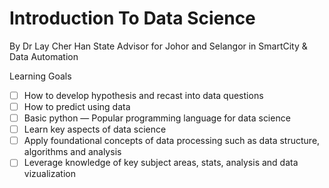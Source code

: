 # Introduction To Data Science
By Dr Lay Cher Han
State Advisor for Johor and Selangor in SmartCity & Data Automation

Learning Goals
- [ ] How to develop hypothesis and recast into data questions
- [ ] How to predict using data
- [ ] Basic python — Popular programming language for data science
- [ ] Learn key aspects of data science
- [ ] Apply foundational concepts of data processing such as data structure, algorithms and analysis
- [ ] Leverage knowledge of key subject areas, stats, analysis and data vizualization